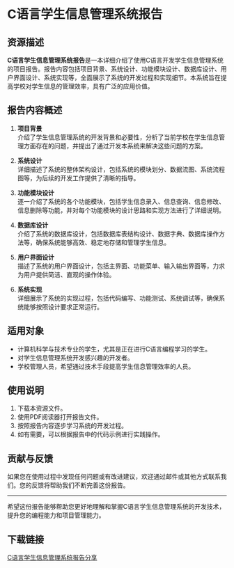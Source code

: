 # C语言学生信息管理系统报告

## 资源描述

**C语言学生信息管理系统报告**是一本详细介绍了使用C语言开发学生信息管理系统的项目报告。报告内容包括项目背景、系统设计、功能模块设计、数据库设计、用户界面设计、系统实现等，全面展示了系统的开发过程和实现细节。本系统旨在提高学校对学生信息的管理效率，具有广泛的应用价值。

## 报告内容概述

1. **项目背景**  
   介绍了学生信息管理系统的开发背景和必要性，分析了当前学校在学生信息管理方面存在的问题，并提出了通过开发本系统来解决这些问题的方案。

2. **系统设计**  
   详细描述了系统的整体架构设计，包括系统的模块划分、数据流图、系统流程图等，为后续的开发工作提供了清晰的指导。

3. **功能模块设计**  
   逐一介绍了系统的各个功能模块，包括学生信息录入、信息查询、信息修改、信息删除等功能，并对每个功能模块的设计思路和实现方法进行了详细说明。

4. **数据库设计**  
   介绍了系统的数据库设计，包括数据库表结构设计、数据字典、数据库操作方法等，确保系统能够高效、稳定地存储和管理学生信息。

5. **用户界面设计**  
   描述了系统的用户界面设计，包括主界面、功能菜单、输入输出界面等，力求为用户提供简洁、直观的操作体验。

6. **系统实现**  
   详细展示了系统的实现过程，包括代码编写、功能测试、系统调试等，确保系统能够按照设计要求正常运行。

## 适用对象

- 计算机科学与技术专业的学生，尤其是正在进行C语言编程学习的学生。
- 对学生信息管理系统开发感兴趣的开发者。
- 学校管理人员，希望通过技术手段提高学生信息管理效率的人员。

## 使用说明

1. 下载本资源文件。
2. 使用PDF阅读器打开报告文件。
3. 按照报告内容逐步学习系统的开发过程。
4. 如有需要，可以根据报告中的代码示例进行实践操作。

## 贡献与反馈

如果您在使用过程中发现任何问题或有改进建议，欢迎通过邮件或其他方式联系我们。您的反馈将帮助我们不断完善这份报告。

---

希望这份报告能够帮助您更好地理解和掌握C语言学生信息管理系统的开发技术，提升您的编程能力和项目管理能力。

## 下载链接

[C语言学生信息管理系统报告分享](https://pan.quark.cn/s/4c3a18646c5b)